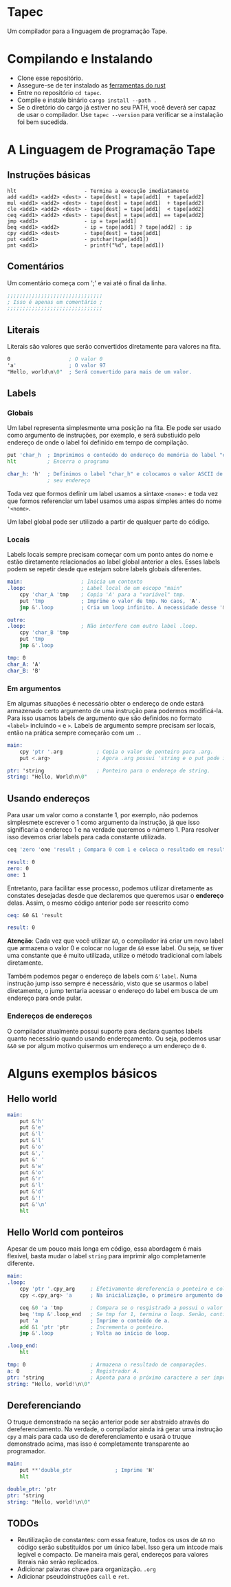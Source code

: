 # Tapec

Um compilador para a linguagem de programação Tape.

# Compilando e Instalando

- Clone esse repositório.
- Assegure-se de ter instalado as [ferramentas do rust](https://www.rust-lang.org/tools/install)
- Entre no repositório `cd tapec`.
- Compile e instale binário `cargo install --path .`
- Se o diretório do cargo já estiver no seu PATH, você deverá ser capaz de usar
    o compilador. Use `tapec --version` para verificar se a instalação foi bem
    sucedida.

# A Linguagem de Programação Tape

## Instruções básicas

```
hlt                      - Termina a execução imediatamente
add <add1> <add2> <dest> - tape[dest] = tape[add1]  + tape[add2]
mul <add1> <add2> <dest> - tape[dest] = tape[add1]  + tape[add2]
cle <add1> <add2> <dest> - tape[dest] = tape[add1]  < tape[add2]
ceq <add1> <add2> <dest> - tape[dest] = tape[add1] == tape[add2]
jmp <add1>               - ip = tape[add1]
beq <add1> <add2>        - ip = tape[add1] ? tape[add2] : ip
cpy <add1> <dest>        - tape[dest] = tape[add1]
put <add1>               - putchar(tape[add1])
pnt <add1>               - printf("%d", tape[add1])
```

## Comentários

Um comentário começa com ';' e vai até o final da linha.

```asm
;;;;;;;;;;;;;;;;;;;;;;;;;;;;;;;
; Isso é apenas um comentário ;
;;;;;;;;;;;;;;;;;;;;;;;;;;;;;;;
```

## Literais

Literais são valores que serão convertidos diretamente para valores na fita.

```asm
0                   ; O valor 0
'a'                 ; O valor 97
"Hello, world\n\0"  ; Será convertido para mais de um valor.
```

## Labels

### Globais

Um label representa simplesmente uma posição na fita. Ele pode ser usado como
argumento de instruções, por exemplo, e será substiuido pelo endereço de onde o
label foi definido em tempo de compilação.

```asm
put 'char_h  ; Imprimimos o conteúdo do endereço de memória do label "char_h"
hlt          ; Encerra o programa

char_h: 'h'  ; Definimos o label "char_h" e colocamos o valor ASCII de 'h' em
             ; seu endereço
```

Toda vez que formos definir um label usamos a sintaxe `<nome>:` e toda vez que
formos referenciar um label usamos uma aspas simples antes do nome `'<nome>`.

Um label global pode ser utilizado a partir de qualquer parte do código.

### Locais

Labels locais sempre precisam começar com um ponto antes do nome e estão
diretamente relacionados ao label global anterior a eles. Esses labels podem se
repetir desde que estejam sobre labels globais diferentes.

```asm
main:                   ; Inicia um contexto
.loop:                  ; Label local de um escopo "main"
    cpy 'char_A 'tmp    ; Copia 'A' para a "variável" tmp.
    put 'tmp            ; Imprime o valor de tmp. No caos, 'A'.
    jmp &'.loop         ; Cria um loop infinito. A necessidade desse '&' se tornará aparente mais afrente.

outro:
.loop:                  ; Não interfere com outro label .loop.
    cpy 'char_B 'tmp
    put 'tmp
    jmp &'.loop

tmp: 0
char_A: 'A'
char_B: 'B'
```

### Em argumentos

Em algumas situações é necessário obter o endereço de onde estará armazenado
certo argumento de uma instrução para podermos modificá-la. Para isso usamos
labels de argumento que são definidos no formato `<label>` incluindo `<` e `>`.
Labels de argumento sempre precisam ser locais, então na prática sempre
começarão com um `.`.

```asm
main:
    cpy 'ptr '.arg           ; Copia o valor de ponteiro para .arg.
    put <.arg>               ; Agora .arg possui 'string e o put pode imprimir o 'H' (primeiro caractere de 'string).

ptr: 'string                 ; Ponteiro para o endereço de string.
string: "Hello, World\n\0"
```

## Usando endereços

Para usar um valor como a constante 1, por exemplo, não podemos simplesmete
escrever o 1 como argumento da instrução, já que isso significaria o endereço 1
e na verdade queremos o número 1. Para resolver isso devemos criar labels para
cada constante utilizada.

```asm
ceq 'zero 'one 'result ; Compara 0 com 1 e coloca o resultado em result.

result: 0
zero: 0
one: 1
```

Entretanto, para facilitar esse processo, podemos utilizar diretamente as
constates desejadas desde que declaremos que queremos usar o **endereço** delas.
Assim, o mesmo código anterior pode ser reescrito como

```asm
ceq: &0 &1 'result

result: 0
```

**Atenção**: Cada vez que você utilizar `&0`, o compilador irá criar um novo
label que armazena o valor 0 e colocar no lugar de `&0` esse label. Ou seja, se
tiver uma constante que é muito utilizada, utilize o método tradicional com
labels diretamente.

Também podemos pegar o endereço de labels com `&'label`. Numa instrução jump
isso sempre é necessário, visto que se usarmos o label diretamente, o jump
tentaria acessar o endereço do label em busca de um endereço para onde pular.

### Endereços de endereços

O compilador atualmente possui suporte para declara quantos labels quanto
necessário quando usando endereçamento. Ou seja, podemos usar `&&0` se por algum
motivo quisermos um endereço a um endereço de `0`.

# Alguns exemplos básicos

## Hello world

```asm
main:
    put &'h'
    put &'e'
    put &'l'
    put &'l'
    put &'o'
    put &','
    put &' '
    put &'w'
    put &'o'
    put &'r'
    put &'l'
    put &'d'
    put &'!'
    put &'\n'
    hlt
```

## Hello World com ponteiros

Apesar de um pouco mais longa em código, essa abordagem é mais flexível, basta
mudar o label `string` para imprimir algo completamente diferente.

```asm
main:
.loop:
    cpy 'ptr '.cpy_arg     ; Efetivamente dereferencia o ponteiro e coloca o valor em a
    cpy <.cpy_arg> 'a      ; Na inicialização, o primeiro argumento do cpy será -1

    ceq &0 'a 'tmp         ; Compara se o resgistrado a possui o valor 0 e coloca o resultado em tmp
    beq 'tmp &'.loop_end   ; Se tmp for 1, termina o loop. Senão, continue
    put 'a                 ; Imprime o conteúdo de a.
    add &1 'ptr 'ptr       ; Incrementa o ponteiro.
    jmp &'.loop            ; Volta ao início do loop.

.loop_end:
    hlt

tmp: 0                     ; Armazena o resultado de comparações.
a: 0                       ; Registrador A.
ptr: 'string               ; Aponta para o próximo caractere a ser impresso.
string: "Hello, world!\n\0"
```

## Dereferenciando

O truque demonstrado na seção anterior pode ser abstraido através do
dereferenciamento. Na verdade, o compilador ainda irá gerar uma instrução `cpy`
a mais para cada uso de dereferenciamento e usará o truque demonstrado acima,
mas isso é completamente transparente ao programador.

```asm
main:
    put **'double_ptr              ; Imprime 'H'
    hlt

double_ptr: 'ptr
ptr: 'string
string: "Hello, world!\n\0"
```

## TODOs
- Reutilização de constantes: com essa feature, todos os usos de `&0` no código
    serão substituídos por um único label. Isso gera um intcode mais legível e
    compacto. De maneira mais geral, endereços para valores literais não serão
    replicados.
- Adicionar palavras chave para organização. `.org`
- Adicionar pseudoinstruções `call` e `ret`.
